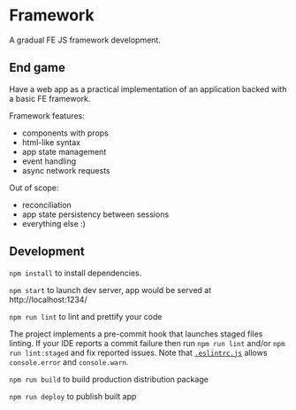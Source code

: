 # Framework

A gradual FE JS framework development.

## End game

Have a web app as a practical implementation
of an application backed with a basic FE framework.

Framework features:

- components with props
- html-like syntax
- app state management
- event handling
- async network requests

Out of scope:

- reconciliation
- app state persistency between sessions
- everything else :)

## Development

`npm install` to install dependencies.

`npm start` to launch dev server, app would be served at http://localhost:1234/

`npm run lint` to lint and prettify your code

The project implements a pre-commit hook that launches staged files linting.
If your IDE reports a commit failure then run `npm run lint` and/or `npm run lint:staged`
and fix reported issues. Note that [`.eslintrc.js`](./.eslintrc.js) allows
`console.error` and `console.warn`.

`npm run build` to build production distribution package

`npm run deploy` to publish built app
